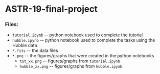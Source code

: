 # ASTR-19-final-project

### Files:

- `tutorial.ipynb` -- python notebook used to complete the tutorial
- `hubble.ipynb` -- python notebook used to complete the tasks using the Hubble data
- `*.fits` -- the data files
- `*.png` -- the figures/graphs that were created in the python notebooks
    - `tut_xx.png` -- figures/graphs from `tutorial.ipynb`
    - `hubble_xx.png` -- figures/graphs from `hubble.ipynb`